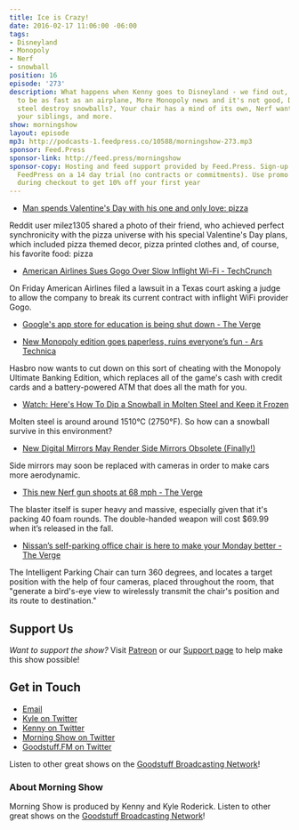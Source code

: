 ```yaml
---
title: Ice is Crazy!
date: 2016-02-17 11:06:00 -06:00
tags:
- Disneyland
- Monopoly
- Nerf
- snowball
position: 16
episode: '273'
description: What happens when Kenny goes to Disneyland - we find out, WiFi is about
  to be as fast as an airplane, More Monopoly news and it's not good, Does molten
  steel destroy snowballs?, Your chair has a mind of its own, Nerf wants to annihilate
  your siblings, and more.
show: morningshow
layout: episode
mp3: http://podcasts-1.feedpress.co/10588/morningshow-273.mp3
sponsor: Feed.Press
sponsor-link: http://feed.press/morningshow
sponsor-copy: Hosting and feed support provided by Feed.Press. Sign-up today and try
  FeedPress on a 14 day trial (no contracts or commitments). Use promo code `morningshow`
  during checkout to get 10% off your first year
---
```


* [Man spends Valentine's Day with his one and only love: pizza](http://mashable.com/2016/02/15/pizza-everything-valentines-day/#VwabzQrgxaqc)

Reddit user milez1305 shared a photo of their friend, who achieved perfect synchronicity with the pizza universe with his special Valentine's Day plans, which included pizza themed decor, pizza printed clothes and, of course, his favorite food: pizza

* [American Airlines Sues Gogo Over Slow Inflight Wi-Fi - TechCrunch](http://techcrunch.com/2016/02/16/american-airlines-sues-gogo-over-slow-inflight-wifi/?ncid=rss&utm_source=feedburner&utm_medium=feed&utm_campaign=Feed%3A+Techcrunch+%28TechCrunch%29)

On Friday American Airlines filed a lawsuit in a Texas court asking a judge to allow the company to break its current contract with inflight WiFi provider Gogo.

* [Google's app store for education is being shut down - The Verge](http://www.theverge.com/2016/2/16/11027100/google-play-education-store-being-shut-down)

* [New Monopoly edition goes paperless, ruins everyone’s fun - Ars Technica](http://arstechnica.com/the-multiverse/2016/02/new-monopoly-edition-goes-paperless-ruins-everyones-fun/)

Hasbro now wants to cut down on this sort of cheating with the Monopoly Ultimate Banking Edition, which replaces all of the game's cash with credit cards and a battery-powered ATM that does all the math for you.

* [Watch: Here's How To Dip a Snowball in Molten Steel and Keep it Frozen](http://futurism.com/videos/watch-heres-dip-snowball-molten-steel-keep-frozen/)

Molten steel is around around 1510°C (2750°F). So how can a snowball survive in this environment?

* [New Digital Mirrors May Render Side Mirrors Obsolete (Finally!)](http://futurism.com/new-digital-mirrors-may-render-side-mirrors-obsolete-finally/)

Side mirrors may soon be replaced with cameras in order to make cars more aerodynamic.

* [This new Nerf gun shoots at 68 mph - The Verge](http://www.theverge.com/2016/2/15/11002312/nerf-blaster-fastest-toy-fair)

The blaster itself is super heavy and massive, especially given that it's packing 40 foam rounds. The double-handed weapon will cost $69.99 when it’s released in the fall.

* [Nissan’s self-parking office chair is here to make your Monday better - The Verge](http://www.theverge.com/2016/2/15/10996234/nissans-self-parking-chair-car)

The Intelligent Parking Chair can turn 360 degrees, and locates a target position with the help of four cameras, placed throughout the room, that "generate a bird's-eye view to wirelessly transmit the chair's position and its route to destination."

## Support Us
*Want to support the show?* Visit [Patreon](http://patreon.com/morningshow) or our [Support page](http://goodstuff.fm/support) to help make this show possible!

## Get in Touch
* [Email](mailto:kyle@goodstuff.fm)
* [Kyle on Twitter](http://twitter.com/dogburps)
* [Kenny on Twitter](http://twitter.com/pizzarobotics)
* [Morning Show on Twitter](http://twitter.com/morningshowam)
* [Goodstuff.FM on Twitter](http://twitter.com/goodstufffm)

Listen to other great shows on the [Goodstuff Broadcasting Network](http://goodstuff.fm/shows)!

### About Morning Show
Morning Show is produced by Kenny and Kyle Roderick. Listen to other great shows on the [Goodstuff Broadcasting Network](http://goodstuff.fm/)!
